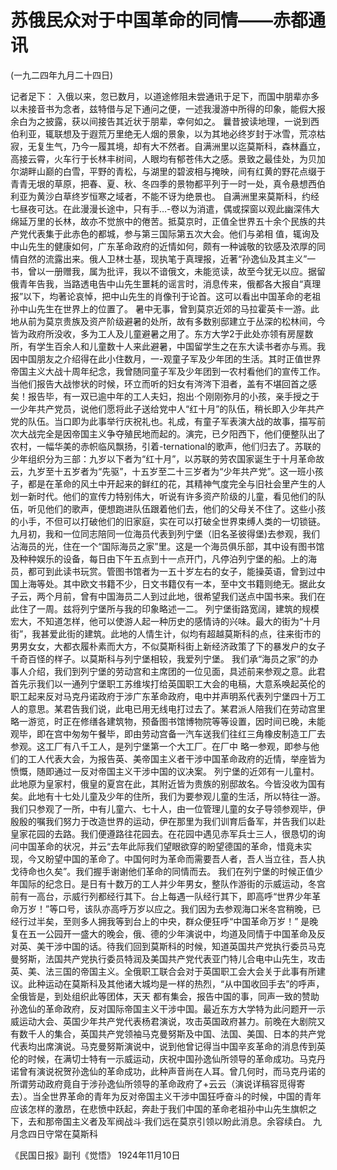 # 苏俄民众对于中国革命的同情——赤都通讯

(一九二四年九月二十四日)

记者足下：
入俄以来，忽已数月，以道途修阻未尝通讯于足下，而国中朋辈亦多以未接音书为念者，兹特借与足下通问之便，一述我漫游中所得的印象，能假大报余白为之披露，获以间接告其近状于朋辈，幸何如之。
曩昔披读地理，一说到西伯利亚，辄联想及于遐荒万里绝无人烟的景象，以为其地必终岁封于冰雪，荒凉枯寂，无复生气，乃今一履其境，却有大不然者。自满洲里以迄莫斯科，森林矗立，高接云霄，火车行于长林丰树间，人眼均有郁苍伟大之感。景致之最佳处，为贝加尔湖畔山巅的白雪，平野的青松，与湖里的碧波相与掩映，间有红黄的野花点缀于青青无垠的草原，把春、夏、秋、冬四季的景物都平列于一时一处，真令悬想西伯利亚为黄沙白草终岁恒寒之域者，不能不讶为绝景也。
自满洲里来莫斯科，约经七昼夜可达。在此漫漫长途中，只有手…-卷以为消遣，偶或探窗以观此幽深伟大绵延万里的长林，故亦不觉旅中的倦苦。抵莫京时，正值全世界五十余个民族的共产党代表集于此赤色的都城，参与第三国际第五次大会。他们与弟相
值，辄询及中山先生的健康如何，广东革命政府的近情如何，颇有一种诚敬的钦感及浓厚的同情自然的流露出来。俄人卫林士基，现执笔于真理报，近著“孙逸仙及其主义”一书，曾以一册赠我，属为批评，我以不谙俄文，未能览读，故至今犹无以应。据留俄青年告我，当路透电告中山先生噩耗的谣言时，消息传来，俄都各大报自“真理报”以下，均著论哀悼，把中山先生的肖像刊于论首。这可以看出中国革命的老祖孙中山先生在世界上的位置了。
暑中无事，曾到莫京近郊的马拉霍英卡一游。此地从前为莫京贵族及资产阶级避暑的处所，故有多数别邸建立于丛深的松林间，今皆为政府所没收，多为工人及儿童避暑之用了。东方大学2于此处亦领有房屋数所，有学生百余人和儿童数十人来此避暑，中国留学生之在东大读书者亦与焉。我因中国朋友之介绍得在此小住数月，一-观童子军及少年团的生活。其时正值世界帝国主义大战十周年纪念，我曾随同童子军及少年团到一农村看他们的宣传工作。当他们报告大战惨状的时候，环立而听的妇女有涔涔下泪者，盖有不堪回首之感矣！报告毕，有一双已逾中年的工人夫妇，抱出·个刚刚弥月的小孩，亲手授之于一少年共产党员，说他们愿将此子送给党中人“红十月”的队伍，稍长即入少年共产党的队伍。当口即为此事举行庆祝礼也。礼成，有童子军表演大战的故事，描写前次大战完全是因帝国主义争夺殖民地而起的。演完，已夕阳西下，他们便整队出了农村，一幅华美的赤帜临风飘扬，引着-ternational的歌声，他们归去了。苏联的少年组织分为三部：九岁以下者为“红十月”，以苏联的劳农国家诞生于十月革命故云，九岁至十五岁者为“先驱”，十五岁至二十三岁者为“少年共产党”。这一班小孩子，都是在革命的风土中开起来的鲜红的花，其精神气度完全与旧社会里产生的人划一新时代。他们的宣传力特别伟大，听说有许多资产阶级的儿童，看见他们的队伍，听见他们的歌声，便想跑进队伍跟着他们去，他们的父母关不住了。这些小孩的小手，不但可以打破他们的旧家庭，实在可以打破全世界束缚人类的一切锁链。
九月初，我和一位同志陪同一位海员代表到列宁堡（旧名圣彼得堡)去参观，我们沾海员的光，住在一个“国际海员之家”里。这是一个海员俱乐部，其中设有图书馆及种种娱乐的设备，每日由下午五点到十一点开门，凡停泊列宁堡的船。上的海员，都可到此读书玩赏。管图书馆者为一五十岁左右的女子，能操英语，曾到过中国上海等处。其中欧文书籍不少，日文书籍仅有一本，至中文书籍则绝无。据此女子云，两个月前，曾有中国海员二人到过此地，很希望我们送点中国书来。我们在此住了一周。兹将列宁堡所与我的印象略述一二。
列宁堡街路宽阔，建筑的规模宏大，不知道怎样，他可以使游人起一种历史的感情诗的兴味。最大的街为“十月街”，我甚爱此街的建筑。此地的人情生计，似均有超越莫斯科的点，往来街市的男男女女，大都衣履朴素而大方，不似莫斯科街上新经济政策了下的暴发户的女子千奇百怪的样子。以莫斯科与列宁堡相较，我爱列宁堡。
我们承“海员之家”的办事人介绍，我们到列宁堡的劳动宫和主席团的一位见面，具述前来参观之意。此君首先示我们以一通列宁堡职工苏维埃打给英国职工大会的电稿，大意系唤起英伦的职工起来反对马克丹诺政府于涉广东革命政府，电中并声明系代表列宁堡四十万工人的意思。某君告我们说，此电已用无线电打过去了。某君派人陪我们在劳动宫里略一游览，时正在修缮各建筑物，预备图书馆博物院等等设置，因时间已晚，未能观毕，即在宫中匆匆午餐毕，即由劳动宫备一汽车送我们往红三角橡皮制造工厂去参观。这工厂有八千工人，是列宁堡第一个大工厂。在厂中
略一参观，即参与他们的工人代表大会，为报告英、美帝国主义者干涉中国革命政府的近情，举座皆为愤慨，随即通过一反对帝国主义干涉中国的议决案。
列宁堡的近郊有一儿童村。此地原为皇家村，俄皇的夏宫在此，其附近皆为贵族的别邸故名。今皆没收为国有矣。此地有十七处儿童及少年的住所，我们为要参观儿童的生活，所以特往一游。我们只参观了一所，中有儿童六、七十人，由一位管理儿童的女子导领参观毕，伊殷殷的嘱我们努力于改造世界的运动，伊在那里为我们训育后备军，并告我们以赴皇家花园的去路。我们便遵路往花园去。在花园中遇见赤军兵士三人，很恳切的询问中国革命的状况，并云“去年此际我们望眼欲穿的盼望德国的革命，惜竟未实现，今又盼望中国的革命了。中国何时为革命而需要吾人者，吾人当立往，吾人执戈待命也久矣”。我们握手谢谢他们革命的同情而去。
我们在列宁堡的时候正值少年国际的纪念日。是日有十数万的工人并少年男女，整队作游街的示威运动，冬宫前有一高台，示威行列都经行其下。台上每遇一队经行其下，即高呼“世界少年革命万岁！”等口号，该队亦高呼万岁以应之。我们因为去参观海口米冬宫稍晚，已经行过半矣，至则多人拥我等到台上的中央，群众便狂呼“中国革命万岁！”
是晚复在五一公园开一盛大的晚会，俄、德的少年演说中，均道及同情于中国革命及反对英、美干涉中国的话。待我们回到莫斯科的时候，知道英国共产党执行委员马克曼努斯，法国共产党执行委员特润及美国共产党代表亚门特儿合电中山先生，攻击英、美、法三国的帝国主义。全俄职工联合会对于英国职工会大会关于此事有所建议。此种运动在莫斯科及其他诸大城均是一样的热烈，“从中国收回手去”的呼声，全俄皆是，到处组织此等团体，天天
都有集会，报告中国的事，同声一致的赞助孙逸仙的革命政府，反对国际帝国主义干涉中国。最近东方大学特为此问题开一示威运动大会、英国少年共产党代表杨君演说，攻击英国政府甚力。前晚在大剧院又有数千人的集合，英国共产党领袖马克曼努斯及中国、法国、美国、日本的共产党代表均出席演说。马克曼努斯演说中，说到他曾记得当中国辛亥革命的消息传到英伦的时候，在满切士特有一示威运动，庆祝中国孙逸仙所领导的革命成功。马克丹诺曾有演说祝贺孙逸仙的革命成功，此种声音尚在人耳。曾几何时，而马克丹诺的所谓劳动政府竟自于涉孙逸仙所领导的革命政府了+云云（演说详稿容觅得寄去）。当全世界革命的青年为反对帝国主义干涉中国狂呼奋斗的时候，中国的青年应该怎样的激昂，在悲愤中跃起，奔赴于我们中国的革命老祖孙中山先生旗帜之下，去和那帝国主义者及军阀战斗·我们远在莫京引领以盼此消息。余容续白。
九月念四日守常在莫斯科

《民国日报》副刊《觉悟》
1924年11月10日

